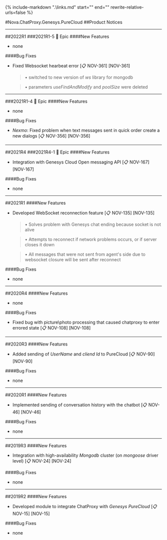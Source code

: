 {%
   include-markdown ".\links.md"
   start="<!--tasklink-start-->"
   end="<!--tasklink-end-->"
   rewrite-relative-urls=false
%}

#Nova.ChatProxy.Genesys.PureCloud
##Product Notices
***
##2022R1
###2021R1-5 :briefcase: Epic
####New Features
- none

####Bug Fixes
- Fixed Websocket hearbeat error [:clipboard: NOV-361] [NOV-361]

	> • switched to new version of *ws* library for mongodb
	
	> • parameters *useFindAndModify* and *poolSize* were deleted
***

###2021R1-4 :briefcase: Epic
####New Features
- none

####Bug Fixes
- *Nexmo*: Fixed problem when text messages sent in quick order create a new dialogs [:clipboard: NOV-356] [NOV-356]
***

##2021R4
###2021R4-1 :briefcase: Epic
####New Features
- Integration with Genesys Cloud Open messaging API [:clipboard: NOV-167] [NOV-167]

####Bug Fixes
- none
***

##2021R1
####New Features
- Developed WebSocket reconnection feature [:clipboard: NOV-135] [NOV-135]

	> • Solves problem with Genesys chat ending because socket is not alive

	> • Attempts to reconnect if network problems occurs, or if server closes it down

 	> • All messages that were not sent from agent's side due to websocket closure will be sent after reconnect

####Bug Fixes
- none
***

##2020R4
####New Features
- none

####Bug Fixes
- Fixed bug with picture\photo processing that caused chatproxy to enter errored state [:clipboard: NOV-108] [NOV-108]
***

##2020R3
####New Features
- Added sending of *UserName* and *cliend Id* to PureCloud [:clipboard: NOV-90] [NOV-90]

####Bug Fixes
- none
***

##2020R1
####New Features
- Implemented sending of conversation history with the chatbot [:clipboard: NOV-46] [NOV-46]

####Bug Fixes
- none
***

##2019R3
####New Features
- Integration with high-availability *Mongodb* cluster (on *mongoose* driver level) [:clipboard: NOV-24] [NOV-24]

####Bug Fixes
- none
***

##2019R2
####New Features
- Developed module to integrate ChatProxy with *Genesys PureCloud* [:clipboard: NOV-15] [NOV-15]

####Bug Fixes
- none